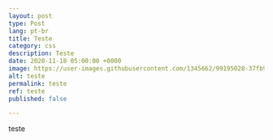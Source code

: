```yaml
---
layout: post
type: Post
lang: pt-br
title: Teste
category: css
description: Teste
date: 2020-11-18 05:00:00 +0000
image: https://user-images.githubusercontent.com/1345662/99195028-37fb9180-2751-11eb-9551-a40efe970757.jpg
alt: teste
permalink: teste
ref: teste
published: false

---
```

teste